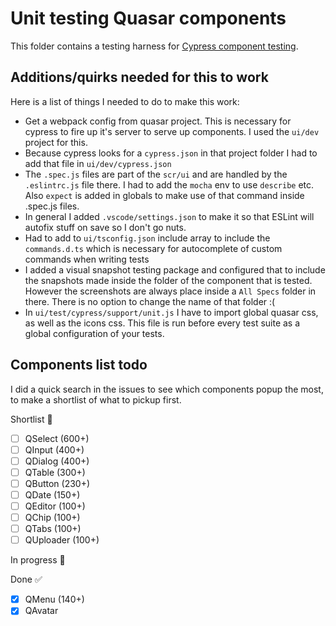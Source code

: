 # Unit testing Quasar components

This folder contains a testing harness for [Cypress component testing](https://docs.cypress.io/guides/component-testing/introduction).

## Additions/quirks needed for this to work
Here is a list of things I needed to do to make this work:

- Get a webpack config from quasar project. This is necessary for cypress to fire up it's server to serve up components. I used the `ui/dev` project for this.
- Because cypress looks for a `cypress.json` in that project folder I had to add that file in `ui/dev/cypress.json`
- The `.spec.js` files are part of the `scr/ui` and are handled by the `.eslintrc.js` file there. I had to add the `mocha` env to use `describe` etc. Also `expect` is added in globals to make use of that command inside .spec.js files.
- In general I added `.vscode/settings.json` to make it so that ESLint will autofix stuff on save so I don't go nuts.
- Had to add to `ui/tsconfig.json` include array to include the `commands.d.ts` which is necessary for autocomplete of custom commands when writing tests
- I added a visual snapshot testing package and configured that to include the snapshots made inside the folder of the component that is tested. However the screenshots are always place inside a `All Specs` folder in there. There is no option to change the name of that folder :(
- In `ui/test/cypress/support/unit.js` I have to import global quasar css, as well as the icons css. This file is run before every test suite as a global configuration of your tests.

## Components list todo
I did a quick search in the issues to see which components popup the most, to make a shortlist of what to pickup first.

Shortlist :memo:
- [ ] QSelect (600+)
- [ ] QInput (400+)
- [ ] QDialog (400+)
- [ ] QTable (300+)
- [ ] QButton (230+)
- [ ] QDate (150+)
- [ ] QEditor (100+)
- [ ] QChip (100+)
- [ ] QTabs (100+)
- [ ] QUploader (100+)

In progress :clap:

Done :white_check_mark:
- [X] QMenu (140+)
- [X] QAvatar
